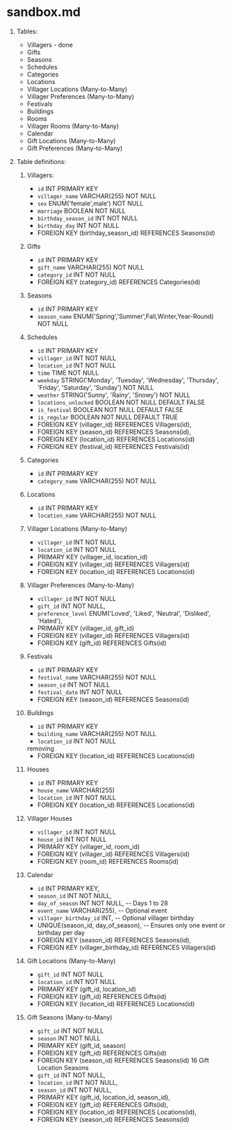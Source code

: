 # sandbox.md

1. Tables:
   - Villagers - done
   - Gifts
   - Seasons
   - Schedules
   - Categories
   - Locations
   - Villager Locations (Many-to-Many)
   - Villager Preferences (Many-to-Many)
   - Festivals
   - Buildings
   - Rooms
   - Villager Rooms (Many-to-Many)
   - Calendar
   - Gift Locations (Many-to-Many)
   - Gift Preferences (Many-to-Many)

2. Table definitions:
   1. Villagers:
      - `id` INT PRIMARY KEY
      - `villager_name` VARCHAR(255) NOT NULL
      - `sex` ENUM('female',male') NOT NULL
      - `marriage` BOOLEAN NOT NULL
      - `birthday_season_id` INT NOT NULL
      - `birthday_day` INT NOT NULL
      - FOREIGN KEY (birthday_season_id) REFERENCES Seasons(id)

   2. Gifts
      - `id` INT PRIMARY KEY
      - `gift_name` VARCHAR(255) NOT NULL
      - `category_id` INT NOT NULL
      - FOREIGN KEY (category_id) REFERENCES Categories(id)
   3. Seasons
      - `id` INT PRIMARY KEY
      - `season_name` ENUM('Spring','Summer',Fall,Winter,Year-Round) NOT NULL
   4. Schedules
      - `id` INT PRIMARY KEY
      - `villager_id` INT NOT NULL
      - `location_id` INT NOT NULL
      - `time` TIME NOT NULL
      - `weekday` STRING('Monday', 'Tuesday', 'Wednesday', 'Thursday', 'Friday', 'Saturday', 'Sunday') NOT NULL
      - `weather` STRING('Sunny', 'Rainy', 'Snowy') NOT NULL
      <!-- - `hearts_required` INT NOT NULL DEFAULT 0 -->
      - `locations_unlocked` BOOLEAN NOT NULL DEFAULT FALSE
      <!-- - `schedule_type` STRING('regular', 'festival') DEFAULT 'regular', -->
      - `is_festival` BOOLEAN NOT NULL DEFAULT FALSE
      - `is_regular` BOOLEAN NOT NULL DEFAULT TRUE
      - FOREIGN KEY (villager_id) REFERENCES Villagers(id),
      - FOREIGN KEY (season_id) REFERENCES Seasons(id),
      - FOREIGN KEY (location_id) REFERENCES Locations(id)
      - FOREIGN KEY (festival_id) REFERENCES Festivals(id)
   5. Categories
      - `id` INT PRIMARY KEY
      - `category_name` VARCHAR(255) NOT NULL
   6. Locations
      - `id` INT PRIMARY KEY
      - `location_name` VARCHAR(255) NOT NULL
   7. Villager Locations (Many-to-Many)
      - `villager_id` INT NOT NULL
      - `location_id` INT NOT NULL
      - PRIMARY KEY (villager_id, location_id)
      - FOREIGN KEY (villager_id) REFERENCES Villagers(id)
      - FOREIGN KEY (location_id) REFERENCES Locations(id)
   8. Villager Preferences (Many-to-Many)
      - `villager_id` INT NOT NULL
      - `gift_id` INT NOT NULL,
      - `preference_level` ENUM('Loved', 'Liked', 'Neutral', 'Disliked', 'Hated'),
      - PRIMARY KEY (villager_id, gift_id)
      - FOREIGN KEY (villager_id) REFERENCES Villagers(id)
      - FOREIGN KEY (gift_id) REFERENCES Gifts(id)
   9. Festivals
        - `id` INT PRIMARY KEY
        - `festival_name` VARCHAR(255) NOT NULL
        - `season_id` INT NOT NULL
        - `festival_date` INT NOT NULL
        - FOREIGN KEY (season_id) REFERENCES Seasons(id)
   10. Buildings
        - `id` INT PRIMARY KEY
        - `building_name` VARCHAR(255) NOT NULL
        - `location_id` INT NOT NULL
        <!-- - `building_type` ENUM('Shop', 'Farm', 'Public', 'Residental') -->removing
        - FOREIGN KEY (location_id) REFERENCES Locations(id)
   11. Houses
        - `id` INT PRIMARY KEY
        - `house_name` VARCHAR(255)
        - `location_id` INT NOT NULL
        - FOREIGN KEY (location_id) REFERENCES Locations(id)
   12. Villager Houses
        - `villager_id` INT NOT NULL
        - `house_id` INT NOT NULL
        - PRIMARY KEY (villager_id, room_id)
        - FOREIGN KEY (villager_id) REFERENCES Villagers(id)
        - FOREIGN KEY (room_id) REFERENCES Rooms(id)
   13. Calendar
        - `id` INT PRIMARY KEY,
        - `season_id` INT NOT NULL,
        - `day_of_season` INT NOT NULL, -- Days 1 to 28
        - `event_name` VARCHAR(255), -- Optional event
        - `villager_birthday_id` INT, -- Optional villager birthday
        - UNIQUE(season_id, day_of_season), -- Ensures only one event or birthday per day
        - FOREIGN KEY (season_id) REFERENCES Seasons(id),
        - FOREIGN KEY (villager_birthday_id) REFERENCES Villagers(id)
   14. Gift Locations (Many-to-Many)
        - `gift_id` INT NOT NULL
        - `location_id` INT NOT NULL
        - PRIMARY KEY (gift_id, location_id)
        - FOREIGN KEY (gift_id) REFERENCES Gifts(id)
        - FOREIGN KEY (location_id) REFERENCES Locations(id)
   15. Gift Seasons (Many-to-Many)
        - `gift_id` INT NOT NULL
        - `season` INT NOT NULL
        - PRIMARY KEY (gift_id, season)
        - FOREIGN KEY (gift_id) REFERENCES Gifts(id)
        - FOREIGN KEY (season_id) REFERENCES Seasons(id)
    16 Gift Location Seasons
        - `gift_id` INT NOT NULL,
        - `location_id` INT NOT NULL,
        - `season_id` INT NOT NULL,
        - PRIMARY KEY (gift_id, location_id, season_id),
        - FOREIGN KEY (gift_id) REFERENCES Gifts(id),
        - FOREIGN KEY (location_id) REFERENCES Locations(id),
        - FOREIGN KEY (season_id) REFERENCES Seasons(id)


<!-- {submitted && results.length > 0 && (
          <Animated.View style={[animatedStyles]}>
            <View style={[resultsContainer, box]}>
              <ScrollView>

              <Text>
                { model === 'villagers' ? (<SearchVillagers results={results} />)
                : model === 'gifts' ? (<SearchGifts results={results}/>)
                : model === 'schedules' ? 'schedules results' : 'no'}
              </Text>
                </ScrollView>
            </View>
          </Animated.View>
        )}

        {submitted && !results.length && searchError && (
          <Animated.View style={[styles.resultsContainer, animatedStyles]}>
            <View>
              {/* <ScrollView> */}
                <Text style={{ color: 'red' }}>{searchError}</Text>
              {/* </ScrollView> */}
            </View>
          </Animated.View>







          Object.keys(result.groupedPreferences).length === 0 ? (
                    <View style={{ flexDirection:'row', paddingLeft:5, alignContent:'center', height:135}} >
                        <View style={{alignSelf:'center', }}>
                          <Text style={{}}>No villagers associated with this gift</Text>
                          </View>
                          </View>                    )
                          : (Object.entries(result.groupPreferences).map(([preference, villagers]) =>{
                    const rows = groupByFour(villagers)

                    return(
                      <View key={preference} style={{}}>
                        <Text key={`preference-container-${preference}`} style={[styles.preference,{}]}></Text>
                        {rows.map((row,rIdx) =>(
                          <View key={`${preference}-row-${rowIndex}`} style={{flexDirection:'row'}}>
                            {row.map((villager) =>(
                              <View key={villager} style={[villagerInfoWidth,{ width:'auto',}]}>
                                <Text style={[ styles.villagerText, {marginTop:5, textAlign:'center', }]}></Text>
                              </View>
                            ))}

                          </View>
                        ))}
                      </View>
                    )
                  )
        )} -->
